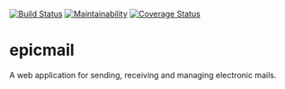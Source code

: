 [![Build Status](https://travis-ci.org/darasimiolaifa/epicmail.svg?branch=develop)](https://travis-ci.org/darasimiolaifa/epicmail)
[![Maintainability](https://api.codeclimate.com/v1/badges/1e5e2993f2e40fe8ef4c/maintainability)](https://codeclimate.com/github/darasimiolaifa/epicmail/maintainability)
[![Coverage Status](https://coveralls.io/repos/github/darasimiolaifa/epicmail/badge.svg?branch=develop)](https://coveralls.io/github/darasimiolaifa/epicmail?branch=develop)

# epicmail
A web application for sending, receiving and managing electronic mails.